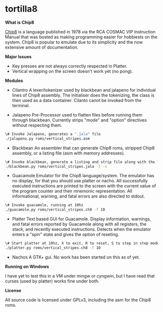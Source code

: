 # tortilla8
**What is Chip8**

[Chip8](https://en.wikipedia.org/wiki/CHIP-8) is a language published in 1978 via the RCA COSMAC VIP Instruction Manual that was bosted as making programming easier for hobbiests on the system. Chip8 is popular to emulate due to its simplicity and the now extensive amount of documentation.

**Major Issues**

* Key presses are not always correctly respected in Platter.
* Vertical wrapping on the screen doesn't work yet (no pong).

**Modules**

* Cilantro
A lexer/tokenizer used by blackbean and jalapeno for individual lines of Chip8 assembly. The initialiser does the tokenizing, the class is then used as a data container. Cilanto canot be invoked from the terminal.

* Jalapeno
Pre-Processor used to flatten files before running them through blackbean. Currently strips "mode" and "option" directives without respecting them.
```bash
\# Invoke Jalapeno, generates a ".jala" file
./jalapeno.py roms/vertical_stripes.asm
```

* Blackbean
An assembler that can generate Chip8 roms, stripped Chip8 assembly, or a listing file (asm with memory addresses).
```bash
\# Invoke blackbean, generate a listing and strip file along with the ".ch8" binary.
./blackbean.py roms/vertical_stripes.jala -l -s
```

* Guacamole
Emulator for the Chip8 language/system. The emulator has no display, for that you should use platter or nacho. All successfully executed instructions are printed to the screen with the current value of the program counter and their mnemonic representation. All informational, warning, and fatal errors are also directed to stdout.
```bash
\# Invoke guacamole, running at 10hz
./guacamole.py roms/vertical_stripes.ch8 -f 10
```

* Platter
Text based GUI for Guacamole. Display information, warnings, and fatal errors reported by Guacamole along with all registers, the stack, and recently executed instructions. Detects when the emulator enters a "spin" state and gives the option of reseting.
```bash
\# Start platter at 10hz, X to exit, R to reset, S to step in step mode (-s flag)
./platter.py roms/vertical_stripes.ch8 -f 10
```

* Nachos
A GTK+ gui. No work has been started on this as of yet.

**Running on Windows**

I have yet to test this in a VM under mingw or cyngwin, but I have read that curses (used by platter) works fine under both.

**License**

All source code is licensed under GPLv3, including the asm for the Chip8 roms.

